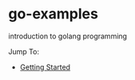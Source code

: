 # go-examples

introduction to golang programming

Jump To:

- [Getting Started](docs/getting-started.md)
